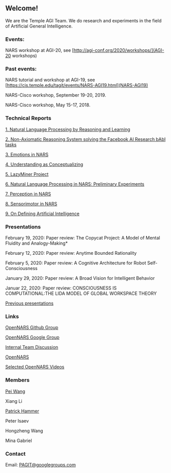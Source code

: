 ## Welcome!

We are the Temple AGI Team. We do research and experiments in the field of Artificial General Intelligence.

### Events:

NARS workshop at AGI-20, see [http://agi-conf.org/2020/workshops/](AGI-20 workshops)

### Past events:

NARS tutorial and workshop at AGI-19, see [https://cis.temple.edu/tagit/events/NARS-AGI19.html](NARS-AGI19)

NARS-Cisco workshop, September 19-20, 2019.

NARS-Cisco workshop, May 15-17, 2018.

### Technical Reports
 
[1. Natural Language Processing by Reasoning and Learning](https://github.com/PhillyAGITeam/Website/blob/master/Papers/PAGI-TR-1.pdf)

[2. Non-Axiomatic Reasoning System solving the Facebook AI Research bAbI tasks](https://github.com/PhillyAGITeam/Website/blob/master/Papers/PAGI-TR-2.pdf)

[3. Emotions in NARS](https://github.com/PhillyAGITeam/Website/blob/master/Papers/PAGI-TR-3.pdf)

[4. Understanding as Conceptualizing](https://github.com/PhillyAGITeam/Website/blob/master/Papers/PAGI-TR-4.pdf)

[5. LazyMiner Project](https://github.com/PhillyAGITeam/Website/blob/master/Papers/PAGI-TR-5.pdf)

[6. Natural Language Processing in NARS: Preliminary Experiments](https://github.com/PhillyAGITeam/Website/blob/master/Papers/PAGI-TR-6.pdf)

[7. Perception in NARS](https://github.com/PhillyAGITeam/Website/blob/master/Papers/PAGI-TR-7.pdf)

[8. Sensorimotor in NARS](https://github.com/PhillyAGITeam/Website/blob/master/Papers/PAGI-TR-8.pdf)

[9. On Defining Artificial Intelligence](https://github.com/PhillyAGITeam/Website/blob/master/Papers/PAGI-TR-9.pdf)

### Presentations

February 19, 2020:
Paper review: The Copycat Project: A Model of Mental Fluidity and Analogy-Making*

February 12, 2020:
Paper review: Anytime Bounded Rationality

February 5, 2020:
Paper review: A Cognitive Architecture for Robot Self-Consciousness						

January 29, 2020:
Paper review: A Broad Vision for Intelligent Behavior

Januar 22, 2020: 
Paper review: CONSCIOUSNESS IS COMPUTATIONAL:THE LIDA MODEL OF GLOBAL WORKSPACE THEORY
														
[Previous presentations](previous_presentations.md)

### Links

[OpenNARS Github Group](https://github.com/NARS-team)

[OpenNARS Google Group](https://groups.google.com/forum/#!forum/open-nars)

[Internal Team Discussion](https://groups.google.com/forum/#!forum/pagit)

[OpenNARS](www.opennars.org)

[Selected OpenNARS Videos](https://github.com/opennars/opennars/wiki/Selected-Videos)

### Members

[Pei Wang](https://cis.temple.edu/~wangp/)

Xiang Li

[Patrick Hammer](https://www.linkedin.com/in/patrick-hammer-27a248b5/)

Peter Isaev

Hongzheng Wang

Mina Gabriel

### Contact

Email: PAGIT@googlegroups.com

